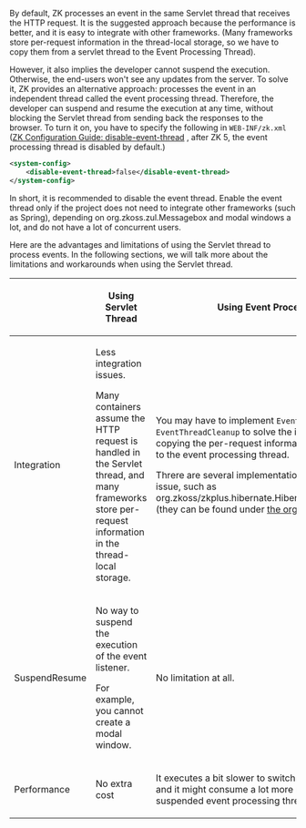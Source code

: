 By default, ZK processes an event in the same Servlet thread that
receives the HTTP request. It is the suggested approach because the
performance is better, and it is easy to integrate with other
frameworks. (Many frameworks store per-request information in the
thread-local storage, so we have to copy them from a servlet thread to
the Event Processing Thread).

However, it also implies the developer cannot suspend the execution.
Otherwise, the end-users won't see any updates from the server. To solve
it, ZK provides an alternative approach: processes the event in an
independent thread called the event processing thread. Therefore, the
developer can suspend and resume the execution at any time, without
blocking the Servlet thread from sending back the responses to the
browser. To turn it on, you have to specify the following in
`WEB-INF/zk.xml` ([ZK Configuration Guide:
disable-event-thread]({{site.baseurl}}/zk_config_ref/the_system-config_element/the_disable-event-thread_element)
, after ZK 5, the event processing thread is disabled by default.)

```xml
<system-config>
    <disable-event-thread>false</disable-event-thread>
</system-config>
```

In short, it is recommended to disable the event thread. Enable the
event thread only if the project does not need to integrate other
frameworks (such as Spring), depending on
<javadoc>org.zkoss.zul.Messagebox</javadoc> and modal windows a lot, and
do not have a lot of concurrent users.

Here are the advantages and limitations of using the Servlet thread to
process events. In the following sections, we will talk more about the
limitations and workarounds when using the Servlet thread.

<table>
<thead>
<tr class="header">
<th></th>
<th><center>
<p>Using Servlet Thread</p>
</center></th>
<th><center>
<p>Using Event Processing Thread</p>
</center></th>
</tr>
</thead>
<tbody>
<tr class="odd">
<td><p>Integration</p></td>
<td><p>Less integration issues.</p>
<p>Many containers assume the HTTP request is handled in the Servlet
thread, and many frameworks store per-request information in the
thread-local storage.</p></td>
<td><p>You may have to implement <code>EventThreadInit</code> and/or
<code>EventThreadCleanup</code> to solve the integration issue, such as
copying the per-request information from the Servlet thread to the event
processing thread.</p>
<p>Threre are several implementations to solve the integration issue,
such as
<javadoc>org.zkoss/zkplus.hibernate.HibernateSessionContextListener</javadoc>
(they can be found under <a
href="http://www.zkoss.org/javadoc/latest/zk/org/zkoss/zkplus/package-summary.html">the
org.zkoss.zkplus package</a>).</p></td>
</tr>
<tr class="even">
<td><p>SuspendResume</p></td>
<td><p>No way to suspend the execution of the event listener.</p>
<p>For example, you cannot create a modal window.</p></td>
<td><p>No limitation at all.</p></td>
</tr>
<tr class="odd">
<td><p>Performance</p></td>
<td><p>No extra cost</p></td>
<td><p>It executes a bit slower to switch from one thread to another,
and it might consume a lot more memory if there are a lot of suspended
event processing threads.</p></td>
</tr>
</tbody>
</table>

